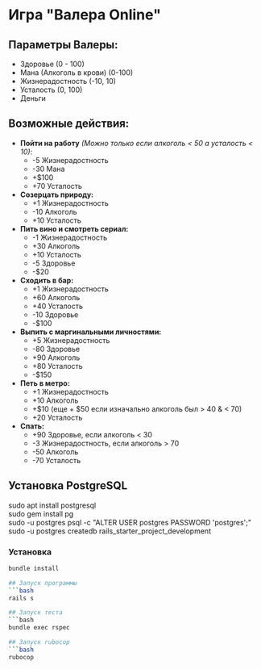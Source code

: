 # Игра "Валера Online"

## Параметры Валеры:
- Здоровьe (0 - 100)
- Мана (Алкоголь в крови) (0-100)
- Жизнерадостность (-10, 10)
- Усталость (0, 100)
- Деньги

## Возможные действия:
- **Пойти на работу** *(Можно только если алкоголь < 50 а усталость < 10)*:
    - -5 Жизнерадостность
    - -30 Мана
    - +$100
    - +70 Усталость
- **Созерцать природу:**
    - +1 Жизнерадостность
    - -10 Алкоголь
    - +10 Усталость
- **Пить вино и смотреть сериал:**
    - -1 Жизнерадостность
    - +30 Алкоголь
    - +10 Усталость
    - -5 Здоровье
    - -$20
- **Сходить в бар:**
    - +1 Жизнерадостность
    - +60 Алкоголь
    - +40 Усталость
    - -10 Здоровье
    - -$100
- **Выпить с маргинальными личностями:**
    - +5 Жизнерадостность
    - -80 Здоровье
    - +90 Алкоголь
    - +80 Усталость
    - -$150
- **Петь в метро:**
    - +1 Жизнерадостность
    - +10 Алкоголь
    - +$10 (еще + $50 если изначально алкоголь был > 40 & < 70)
    - +20 Усталость
- **Спать:**
    - +90 Здоровье, если алкоголь < 30
    - -3 Жизнерадостность, если алкоголь > 70
    - -50 Алкоголь
    - -70 Усталость

## Установка PostgreSQL
sudo apt install postgresql<br>
sudo gem install pg<br>
sudo -u postgres psql -c "ALTER USER postgres PASSWORD 'postgres';"<br>
sudo -u postgres createdb rails_starter_project_development<br>

### Установка
```bash
bundle install

## Запуск программы
```bash
rails s

## Запуск теста
```bash
bundle exec rspec

## Запуск rubocop
```bash
rubocop
